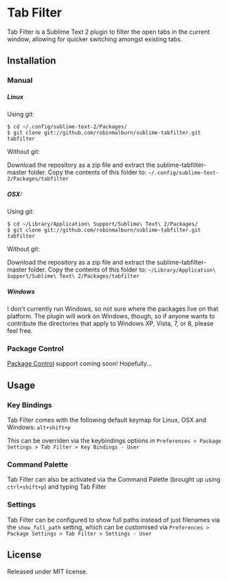 # Tab Filter

Tab Filter is a Sublime Text 2 plugin to filter the open tabs in the current window, allowing for quicker switching amongst existing tabs.

## Installation

### Manual

##### Linux

Using git:

    $ cd ~/.config/sublime-text-2/Packages/
    $ git clone git://github.com/robinmalburn/sublime-tabfilter.git tabfilter

Without git:

Download the repository as a zip file and extract the sublime-tabfilter-master folder.  Copy the contents of this folder to:
	`~/.config/sublime-text-2/Packages/tabfilter`

##### OSX:

Using git:

	$ cd ~/Library/Application\ Support/Sublime\ Text\ 2/Packages/
    $ git clone git://github.com/robinmalburn/sublime-tabfilter.git tabfilter

Without git:

Download the repository as a zip file and extract the sublime-tabfilter-master folder.  Copy the contents of this folder to:
	`~/Library/Application\ Support/Sublime\ Text\ 2/Packages/tabfilter`

##### Windows

I don't currently run Windows, so not sure where the packages live on that platform.  The plugin will work on Windows, though, so if anyone wants to contribute the directories that apply to Windows XP, Vista, 7, or 8, please feel free.


### Package Control

[Package Control](http://wbond.net/sublime\_packages/package\_control) support coming soon!  Hopefully...

## Usage

### Key Bindings

Tab Filter comes with the following default keymap for Linux, OSX and Windows:  `alt+shift+p`

This can be overriden via the keybindings options in `Preferences > Package Settings > Tab Filter > Key Bindings - User` 

### Command Palette

Tab Filter can also be activated via the Command Palette (brought up using `ctrl+shift+p`) and typing Tab Filter

### Settings

Tab Filter can be configured to show full paths instead of just filenames via the `show_full_path` setting, which can be customised via `Preferences > Package Settings > Tab Filter > Settings - User` 

## License

Released under MIT license.
